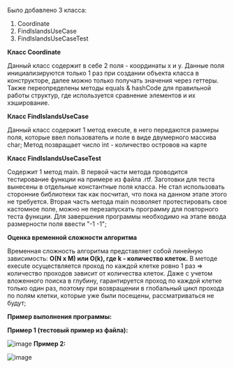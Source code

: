 Было добавлено 3 класса:
1. Coordinate
2. FindIslandsUseCase
3. FindIslandsUseCaseTest

**Класс Coordinate**

Данный класс содержит в себе 2 поля - координаты x и y. Данные поля инициализируются только 1 раз при создании объекта класса в конструкторе, далее можно только получать значения через геттеры. Также переопределены методы
equals & hashCode для правильной работы структур, где используется сравнение элементов и их хэширование.

**Класс FindIslandsUseCase**

Данный класс содержит 1 метод execute, в него передаются размеры поля, которые ввел пользователь и поле в виде двумерного массива char;
Метод позвращает число int - количество островов на карте

**Класс FindIslandsUseCaseTest**

Содержит 1 метод main. 
В первой части метода проводится тестирование функции на примере из файла .rtf. Заготовки для теста вынесены в отдельные константные поля класса. Не стал использовать сторонние библиотеки так как посчитал, что пока на данном этапе этого не требуется. 
Вторая часть метода main позволяет протестировать свое кастомное поле, можно не перезапускать программу для повторного теста функции. Для завершения программы необходимо на этапе ввода размерности поля ввести "-1 -1";

**Оценка временной сложности алгоритма**

Временная сложность алгоритма представляет собой линейную зависимость: 
**O(N x M) или O(k), где k - количество клеток.**
В методе execute осуществляется проход по каждой клетке ровно 1 раз => количество проходов зависит от количества клеток. Даже с учетом вложенного поиска в глубину, гарантируется проход по каждой клетке только один раз, поэтому при возвращении в глобальный цикл прохода
по полям клетки, которые уже были посещены, рассматриваться не будут;

**Пример выполнения программы:**

**Пример 1 (тестовый пример из файла):**

![image](https://github.com/user-attachments/assets/d839d717-d25a-471e-a2f9-533291246f32)
**Пример 2:**

![image](https://github.com/user-attachments/assets/47182cd4-116c-4986-9fff-eaa5ddf79e68)
